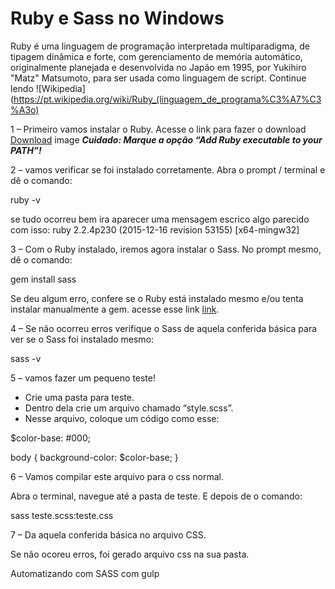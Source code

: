 # Ruby e Sass no Windows

Ruby é uma linguagem de programação interpretada multiparadigma, de tipagem dinâmica e forte, com gerenciamento de memória automático, originalmente planejada e desenvolvida no Japão em 1995, por Yukihiro "Matz" Matsumoto, para ser usada como linguagem de script. Continue lendo ![Wikipedia](https://pt.wikipedia.org/wiki/Ruby_(linguagem_de_programa%C3%A7%C3%A3o)



1 – Primeiro vamos instalar o Ruby. Acesse o link para fazer o download [Download](http://rubyinstaller.org/downloads) 
image
***Cuidado: Marque a opção “Add Ruby executable to your PATH”!***

2 – vamos verificar se foi instalado corretamente. Abra o prompt / terminal e dê o comando:

ruby -v

se tudo ocorreu bem ira aparecer uma mensagem escrico algo parecido com isso:
ruby 2.2.4p230 (2015-12-16 revision 53155) [x64-mingw32]

3 – Com o Ruby instalado, iremos agora instalar o Sass. No prompt mesmo, dê o comando: 

gem install sass

Se deu algum erro, confere se o Ruby está instalado mesmo e/ou tenta instalar manualmente a gem.
	 acesse esse link [link](https://stackoverflow.com/questions/5778804/installing-ruby-gems-manuall).

4 – Se não ocorreu erros verifique o Sass de aquela conferida básica para ver se o Sass foi instalado mesmo:

sass -v

5 – vamos fazer um pequeno teste!

- Crie uma pasta para teste.
- Dentro dela crie um arquivo chamado “style.scss”.
- Nesse arquivo, coloque um código como esse:

$color-base: #000;

body { background-color: $color-base; }

6 – Vamos compilar este arquivo para o css normal.

Abra o terminal, navegue até a pasta de teste. E depois de o comando:

sass teste.scss:teste.css

7 – Da aquela conferida básica no arquivo CSS.

Se não ocoreu erros, foi gerado arquivo css na sua pasta.


Automatizando com SASS com gulp 


